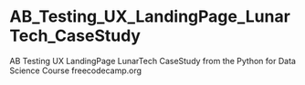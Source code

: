 # AB_Testing_UX_LandingPage_LunarTech_CaseStudy
AB Testing UX LandingPage LunarTech CaseStudy from the Python for Data Science Course freecodecamp.org
